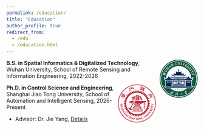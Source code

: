 ```yaml
---
permalink: /education/
title: "Education"
author_profile: true
redirect_from:
  - /edu
  - /education.html
---
```


<img src="images/whu.png" align="right" width="100" style="margin-left: 10px;">

**B.S. in Spatial Informatics & Digitalized Technology**, Wuhan University, School of Remote Sensing and Information Engineering, 2022-2026

<img src="images/sjtu.png" align="right" width="100" style="margin-left: 10px;">

**Ph.D. in Control Science and Engineering**, Shanghai Jiao Tong University, School of Automation and Intelligent Sensing, 2026-Present

- Advisor: Dr. Jie Yang, [Details](http://www.pami.sjtu.edu.cn/jieyang)
